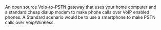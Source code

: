 An open source Voip-to-PSTN gateway that uses your home computer and a standard cheap dialup modem to make phone calls over VoIP enabled phones. A Standard scenario would be to use a smartphone to make PSTN calls over Voip/Wireless.